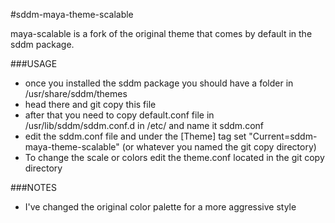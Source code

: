#sddm-maya-theme-scalable
 
maya-scalable is a fork of the original theme that comes by default in the sddm package. 
 
###USAGE
 - once you installed the sddm package you should have a folder in /usr/share/sddm/themes
 - head there and git copy this file
 - after that you need to copy default.conf file in /usr/lib/sddm/sddm.conf.d in /etc/ and name it sddm.conf
 - edit the sddm.conf file  and under the [Theme] tag set "Current=sddm-maya-theme-scalable" (or whatever you named the git copy directory)
 - To change the scale or colors edit the theme.conf located in the git copy directory

###NOTES
 - I've changed the original color palette for a more aggressive style
